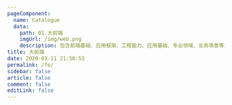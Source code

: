 ```yaml
---
pageComponent:
  name: Catalogue
  data:
    path: 01.大前端
    imgUrl: /img/web.png
    description: 包含前端基础、应用框架、工程能力、应用基础、专业领域、业务场景等方向
title: 大前端
date: 2020-03-11 21:50:53
permalink: /fe/
sidebar: false
article: false
comment: false
editLink: false
---
```

